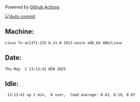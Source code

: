 Powered by [Github Actions](https://github.com/features/actions)

[![Auto commit](https://github.com/hiage/workstation/workflows/Auto%20commit/badge.svg)](https://github.com/hiage/workstation/actions?query=workflow%3A%22Auto+commit%22)

## Machine:
```
Linux fv-az1371-225 6.11.0-1012-azure x86_64 GNU/Linux
```
## Date:
```
Thu May  1 13:13:41 WIB 2025
```
## Idle:
```
 13:13:41 up 1 min,  0 user,  load average: 0.43, 0.19, 0.07
```
